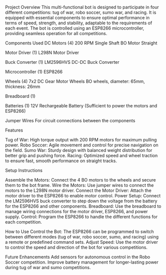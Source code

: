 Project Overview
This multi-functional bot is designed to participate in four different competitions: tug of war, robo soccer, sumo war, and racing. It is equipped with essential components to ensure optimal performance in terms of speed, strength, and stability, adaptable to the requirements of each event. The bot is controlled using an ESP8266 microcontroller, providing seamless operation for all competitions.

Components Used
  DC Motors (4)
    200 RPM Single Shaft BO Motor Straight

  Motor Driver (1)
    L298N Motor Driver

  Buck Converter (1)
    LM2596HVS DC-DC Buck Converter

  Microcontroller (1)
    ESP8266

  Wheels (4)
    7x2 DC Gear Motor Wheels
    BO wheels, diameter: 65mm, thickness: 26mm

  Breadboard (1)

  Batteries (1)
    12V Rechargeable Battery
    (Sufficient to power the motors and ESP8266)

  Jumper Wires
  For circuit connections between the components

Features

Tug of War: High torque output with 200 RPM motors for maximum pulling power.
Robo Soccer: Agile movement and control for precise navigation on the field.
Sumo War: Sturdy design with balanced weight distribution for better grip and pushing force.
Racing: Optimized speed and wheel traction to ensure fast, smooth performance on straight tracks.


Setup Instructions

Assemble the Motors: Connect the 4 BO motors to the wheels and secure them to the bot frame.
Wire the Motors: Use jumper wires to connect the motors to the L298N motor driver.
Connect the Motor Driver: Attach the motor driver to the ESP8266 to enable motor control.
Power Setup: Connect the LM2596HVS buck converter to step down the voltage from the battery for the ESP8266 and other components.
Breadboard: Use the breadboard to manage wiring connections for the motor driver, ESP8266, and power supply.
Control: Program the ESP8266 to handle the different functions for each competition.


How to Use
Control the Bot: The ESP8266 can be programmed to switch between different modes (tug of war, robo soccer, sumo, and racing) using a remote or predefined command sets.
Adjust Speed: Use the motor driver to control the speed and direction of the bot for various competitions.


Future Enhancements
Add sensors for autonomous control in the Robo Soccer competition.
Improve battery management for longer-lasting power during tug of war and sumo competitions.
